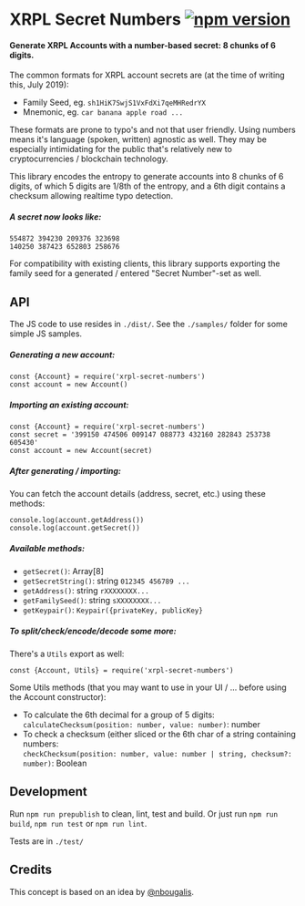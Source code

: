 # XRPL Secret Numbers [![npm version](https://badge.fury.io/js/xrpl-secret-numbers.svg)](https://www.npmjs.com/xrpl-secret-numbers)

#### Generate XRPL Accounts with a number-based secret: 8 chunks of 6 digits.

The common formats for XRPL account secrets are (at the time of writing this, July 2019):

- Family Seed, eg. `sh1HiK7SwjS1VxFdXi7qeMHRedrYX`
- Mnemonic, eg. `car banana apple road ...`

These formats are prone to typo's and not that user friendly. Using numbers means it's language (spoken, written) agnostic as well. They may be especially intimidating for the public that's relatively new to cryptocurrencies / blockchain technology.

This library encodes the entropy to generate accounts into 8 chunks of 6 digits, of which 5 digits are 1/8th of the entropy, and a 6th digit contains a checksum allowing realtime typo detection.

##### A secret now looks like:

```
554872 394230 209376 323698
140250 387423 652803 258676
```

For compatibility with existing clients, this library supports exporting the family seed for a generated / entered "Secret Number"-set as well.

## API

The JS code to use resides in `./dist/`. See the `./samples/` folder for some simple JS samples.

##### Generating a new account:

```
const {Account} = require('xrpl-secret-numbers')
const account = new Account()
```

##### Importing an existing account:

```
const {Account} = require('xrpl-secret-numbers')
const secret = '399150 474506 009147 088773 432160 282843 253738 605430'
const account = new Account(secret)
```

##### After generating / importing:

You can fetch the account details (address, secret, etc.) using these methods:

```
console.log(account.getAddress())
console.log(account.getSecret())
```

##### Available methods:

- `getSecret()`: Array<string>[8]
- `getSecretString()`: string `012345 456789 ...`
- `getAddress()`: string `rXXXXXXXX...`
- `getFamilySeed()`: string `sXXXXXXXX...`
- `getKeypair()`: `Keypair({privateKey, publicKey}`

##### To split/check/encode/decode some more:

There's a `Utils` export as well:

```
const {Account, Utils} = require('xrpl-secret-numbers')
```

Some Utils methods (that you may want to use in your UI / ... before using the Account constructor):

 - To calculate the 6th decimal for a group of 5 digits:  
   `calculateChecksum(position: number, value: number)`: number
 - To check a checksum (either sliced or the 6th char of a string containing numbers:  
   `checkChecksum(position: number, value: number | string, checksum?: number)`: Boolean

## Development

Run `npm run prepublish` to clean, lint, test and build. Or just run `npm run build`, `npm run test` or `npm run lint`. 

Tests are in `./test/`

## Credits

This concept is based on an idea by [@nbougalis](https://github.com/nbougalis).